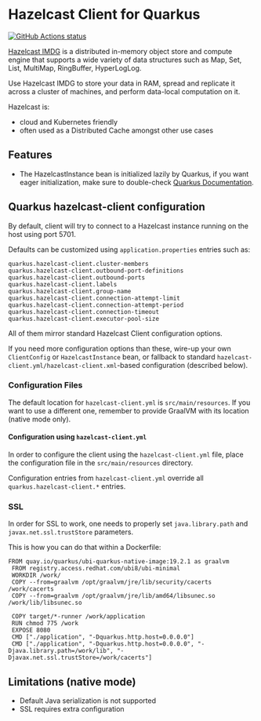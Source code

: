 # Hazelcast Client for Quarkus

<a href="https://github.com/actions/toolkit"><img alt="GitHub Actions status" src="https://github.com/pivovarit/quarkus-hazelcast-client-extension/workflows/build/badge.svg"></a>

[Hazelcast IMDG](https://hazelcast.com/products/imdg/) is a distributed in-memory object store and compute engine that supports a wide variety of data structures such as Map, Set, List, MultiMap, RingBuffer, HyperLogLog. 

Use Hazelcast IMDG to store your data in RAM, spread and replicate it across a cluster of machines, and perform data-local computation on it. 

Hazelcast is:
- cloud and Kubernetes friendly
- often used as a Distributed Cache amongst other use cases

## Features
- The HazelcastInstance bean is initialized lazily by Quarkus, if you want eager initialization, make sure to double-check [Quarkus Documentation](https://quarkus.io/guides/cdi-reference#eager-instantiation-of-beans). 

## Quarkus hazelcast-client configuration

By default, client will try to connect to a Hazelcast instance running on the host using port 5701.

Defaults can be customized using `application.properties` entries such as:

    quarkus.hazelcast-client.cluster-members
    quarkus.hazelcast-client.outbound-port-definitions
    quarkus.hazelcast-client.outbound-ports
    quarkus.hazelcast-client.labels
    quarkus.hazelcast-client.group-name
    quarkus.hazelcast-client.connection-attempt-limit
    quarkus.hazelcast-client.connection-attempt-period
    quarkus.hazelcast-client.connection-timeout
    quarkus.hazelcast-client.executor-pool-size

All of them mirror standard Hazelcast Client configuration options.

If you need more configuration options than these, wire-up your own `ClientConfig` or `HazelcastInstance` bean, or fallback to standard `hazelcast-client.yml/hazelcast-client.xml`-based configuration (described below). 

### Configuration Files

The default location for `hazelcast-client.yml` is `src/main/resources`. If you want to use a different one, remember to provide GraalVM with its location (native mode only).

#### Configuration using `hazelcast-client.yml`

In order to configure the client using the `hazelcast-client.yml` file, place the configuration file in the `src/main/resources` directory.
    
Configuration entries from `hazelcast-client.yml` override all `quarkus.hazelcast-client.*` entries.

### SSL
In order for SSL to work, one needs to properly set `java.library.path` and `javax.net.ssl.trustStore` parameters.

This is how you can do that within a Dockerfile:

```
FROM quay.io/quarkus/ubi-quarkus-native-image:19.2.1 as graalvm
 FROM registry.access.redhat.com/ubi8/ubi-minimal
 WORKDIR /work/
 COPY --from=graalvm /opt/graalvm/jre/lib/security/cacerts /work/cacerts
 COPY --from=graalvm /opt/graalvm/jre/lib/amd64/libsunec.so /work/lib/libsunec.so

 COPY target/*-runner /work/application
 RUN chmod 775 /work
 EXPOSE 8080
 CMD ["./application", "-Dquarkus.http.host=0.0.0.0"]
 CMD ["./application", "-Dquarkus.http.host=0.0.0.0", "-Djava.library.path=/work/lib", "-Djavax.net.ssl.trustStore=/work/cacerts"]
```

## Limitations (native mode)
- Default Java serialization is not supported
- SSL requires extra configuration